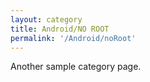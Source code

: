```yaml
---
layout: category
title: Android/NO ROOT
permalink: '/Android/noRoot'
---
```


Another sample category page.
